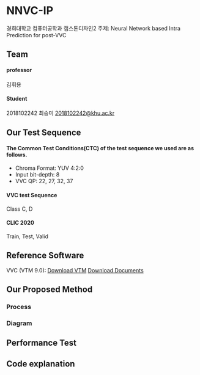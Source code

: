 # NNVC-IP
경희대학교 컴퓨터공학과 캡스톤디자인2
주제: Neural Network based Intra Prediction for post-VVC

Team
-------------
#### professor
김휘용

#### Student 
2018102242	최승미	<2018102242@khu.ac.kr>    

Our Test Sequence
-------------
#### The Common Test Conditions(CTC) of the test sequence we used are as follows.
- Chroma Format: YUV 4:2:0
- Input bit-depth: 8
- VVC QP: 22, 27, 32, 37

#### VVC test Sequence
Class C, D

#### CLIC 2020
Train, Test, Valid

Reference Software
-------------
VVC (VTM 9.0):
[Download VTM](https://vcgit.hhi.fraunhofer.de/jvet/VVCSoftware_VTM/-/tags)
[Download Documents](https://jvet.hhi.fraunhofer.de/)

Our Proposed Method
-------------
### Process

### Diagram

Performance Test
-------------

Code explanation
-------------
```
